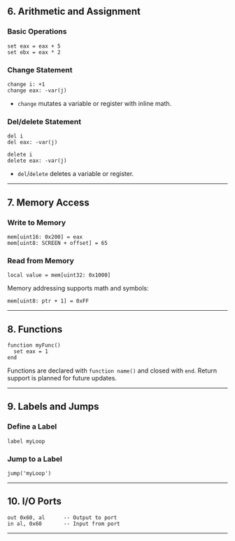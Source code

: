     
## 6. Arithmetic and Assignment    
    
### Basic Operations    
    
```hasm    
set eax = eax + 5    
set ebx = eax * 2    
```    
    
### Change Statement    
    
```hasm    
change i: +1    
change eax: -var(j)    
```    
- `change` mutates a variable or register with inline math.    
    
    
### Del/delete Statement    
    
```hasm    
del i    
del eax: -var(j)    
```    
    
```hasm    
delete i    
delete eax: -var(j)    
```    
- `del`/`delete` deletes a variable or register.    
    
---    
    
    
    
## 7. Memory Access    
    
### Write to Memory    
    
```hasm    
mem[uint16: 0x200] = eax    
mem[uint8: SCREEN + offset] = 65    
```    
    
### Read from Memory    
    
```hasm    
local value = mem[uint32: 0x1000]    
```    
    
Memory addressing supports math and symbols:    
    
```hasm    
mem[uint8: ptr + 1] = 0xFF    
```    
    
---    
    
    
    
## 8. Functions    
    
```hasm    
function myFunc()    
  set eax = 1    
end    
```    
    
Functions are declared with `function name()` and closed with `end`. Return support is planned for future updates.    
    
---    
    
    
    
## 9. Labels and Jumps    
    
### Define a Label    
    
```hasm    
label myLoop    
```    
    
### Jump to a Label    
    
```hasm    
jump('myLoop')    
```    
    
---    
    
    
    
## 10. I/O Ports    
    
```hasm    
out 0x60, al      -- Output to port    
in al, 0x60       -- Input from port    
```    
    
---    
    
